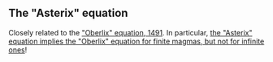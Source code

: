 ## The "Asterix" equation

Closely related to the ["Oberlix" equation, 1491](https://teorth.github.io/equational_theories/implications/?1491).  In particular, [the "Asterix" equation implies the "Oberlix" equation for finite magmas, but not for infinite ones](https://teorth.github.io/equational_theories/blueprint/asterix-chapter.html)!
